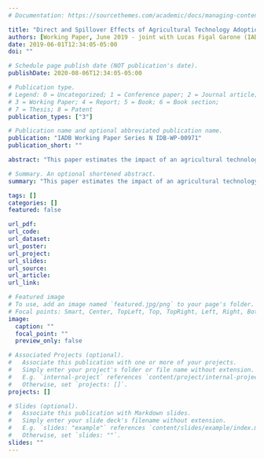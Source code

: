 ```yaml
---
# Documentation: https://sourcethemes.com/academic/docs/managing-content/

title: "Direct and Spillover Effects of Agricultural Technology Adoption Programs: Experimental Evidence from the Dominican Republic"
authors: [Working Paper, June 2019 - joint with Lucas Figal Garone (IADB), Alessandro Maffioli (IADB), Lina Salazar (IADB), Cesar Lopez (Stanford)]
date: 2019-06-01T12:34:05-05:00
doi: ""

# Schedule page publish date (NOT publication's date).
publishDate: 2020-08-06T12:34:05-05:00

# Publication type.
# Legend: 0 = Uncategorized; 1 = Conference paper; 2 = Journal article;
# 3 = Working Paper; 4 = Report; 5 = Book; 6 = Book section;
# 7 = Thesis; 8 = Patent
publication_types: ["3"]

# Publication name and optional abbreviated publication name.
publication: "IADB Working Paper Series N IDB-WP-00971"
publication_short: ""

abstract: "This paper estimates the impact of an agricultural technology adoption program on production and income using an experimental approach. The program aimed to increase the agricultural productivity and income of smallholder farmers by encouraging the adoption of a technology. We exploit a two-stage randomized experiment conducted at the geographic- and farmer-level to evaluate the effects of adopting improved pasture and irrigation technologies. We combine rich microeconomic data obtained from a comprehensive household survey with administrative data to measure both direct and spillover effects. The sample includes 2,499 farmers, including farmers within the social network of beneficiaries. We find different patterns of adoption and significant impacts on production-related outcomes for both of the technologies analyzed. The results show adoption of improved pastures increased agricultural income and that the effects intensify over time. In the case of irrigation, treatment had adverse effects on total household income and agricultural production; however, there is evidence of a change in the production portfolio of program beneficiaries from temporary to permanent crops as a function of time of exposure to the technology. These results imply the existence of a dynamic learning-by-doing process. Also, the assessment of indirect or spillover effects validate the hypotheses that knowledge spillovers might take place among farmers in close proximity to program beneficiaries, especially through social networks."

# Summary. An optional shortened abstract.
summary: "This paper estimates the impact of an agricultural technology adoption program on production and income using an experimental approach. We exploit a two-stage randomized experiment conducted at the geographic- and farmer-level to measure both direct and spillover effects of technology adoption. We find different patterns of adoption and significant impacts on production-related outcomes. The assessment of indirect effects validate the hypotheses that knowledge spillovers might take place among farmers in close proximity to program beneficiaries, especially through social networks."

tags: []
categories: []
featured: false

url_pdf: 
url_code: 
url_dataset: 
url_poster:
url_project: 
url_slides:
url_source: 
url_article: 
url_link: 

# Featured image
# To use, add an image named `featured.jpg/png` to your page's folder. 
# Focal points: Smart, Center, TopLeft, Top, TopRight, Left, Right, BottomLeft, Bottom, BottomRight.
image:
  caption: ""
  focal_point: ""
  preview_only: false

# Associated Projects (optional).
#   Associate this publication with one or more of your projects.
#   Simply enter your project's folder or file name without extension.
#   E.g. `internal-project` references `content/project/internal-project/index.md`.
#   Otherwise, set `projects: []`.
projects: []

# Slides (optional).
#   Associate this publication with Markdown slides.
#   Simply enter your slide deck's filename without extension.
#   E.g. `slides: "example"` references `content/slides/example/index.md`.
#   Otherwise, set `slides: ""`.
slides: ""
---
```

